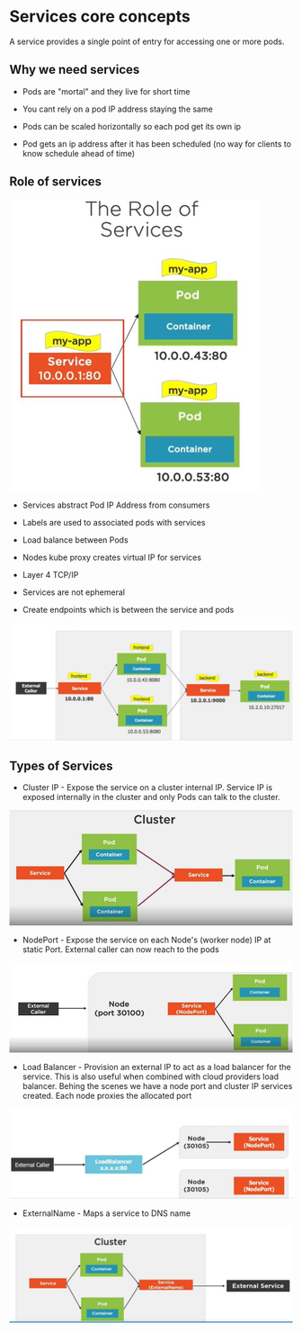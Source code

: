# Services core concepts

A service provides a single point of entry for accessing one or more pods.

## Why we need services

- Pods are "mortal" and they live for short time

- You cant rely on a pod IP address staying the same

- Pods can be scaled horizontally so each pod get its own ip

- Pod gets an ip address after it has been scheduled (no way for clients to know schedule ahead of time)

## Role of services

![Services](https://github.com/satyasyamnn/Kubernetes/blob/master/Images/Services/RoleOfServices.JPG)

- Services abstract Pod IP Address from consumers

- Labels are used to associated pods with services

- Load balance between Pods

- Nodes kube proxy creates virtual IP for services

- Layer 4 TCP/IP

- Services are not ephemeral

- Create endpoints which is between the service and pods

![Calling Services](https://github.com/satyasyamnn/Kubernetes/blob/master/Images/Services/CallingServices.JPG)

## Types of Services

- Cluster IP - Expose the service on a cluster internal IP. Service IP is exposed internally in the cluster and only Pods can talk to the cluster.

![Cluster IP](https://github.com/satyasyamnn/Kubernetes/blob/master/Images/Services/ClusterIp.JPG)

- NodePort - Expose the service on each Node's (worker node) IP at static Port. External caller can now reach to the pods

![Node Port](https://github.com/satyasyamnn/Kubernetes/blob/master/Images/Services/NodePort.JPG)

- Load Balancer - Provision an external IP to act as a load balancer for the service. This is also useful when combined with cloud providers load balancer. Behing the scenes we have a node port and cluster IP services created. Each node proxies the allocated port

![Load Balancer](https://github.com/satyasyamnn/Kubernetes/blob/master/Images/Services/LoadBalancer.JPG)

- ExternalName - Maps a service to DNS name

![External Name](https://github.com/satyasyamnn/Kubernetes/blob/master/Images/Services/ExternalName.JPG)